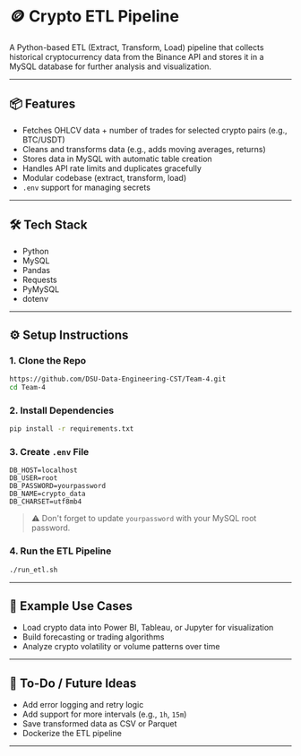 # 🪙 Crypto ETL Pipeline

A Python-based ETL (Extract, Transform, Load) pipeline that collects historical cryptocurrency data from the Binance API and stores it in a MySQL database for further analysis and visualization.

---

## 📦 Features

- Fetches OHLCV data + number of trades for selected crypto pairs (e.g., BTC/USDT)
- Cleans and transforms data (e.g., adds moving averages, returns)
- Stores data in MySQL with automatic table creation
- Handles API rate limits and duplicates gracefully
- Modular codebase (extract, transform, load)
- `.env` support for managing secrets

---

## 🛠 Tech Stack

- Python
- MySQL
- Pandas
- Requests
- PyMySQL
- dotenv

---

## ⚙️ Setup Instructions

### 1. Clone the Repo

```bash
https://github.com/DSU-Data-Engineering-CST/Team-4.git
cd Team-4
```

### 2. Install Dependencies

```bash
pip install -r requirements.txt
```

### 3. Create `.env` File

```env
DB_HOST=localhost
DB_USER=root
DB_PASSWORD=yourpassword
DB_NAME=crypto_data
DB_CHARSET=utf8mb4
```

> ⚠️ Don't forget to update `yourpassword` with your MySQL root password.

### 4. Run the ETL Pipeline

```bash
./run_etl.sh
```

---

## 🧪 Example Use Cases

- Load crypto data into Power BI, Tableau, or Jupyter for visualization
- Build forecasting or trading algorithms
- Analyze crypto volatility or volume patterns over time

---

## 📌 To-Do / Future Ideas

- Add error logging and retry logic
- Add support for more intervals (e.g., `1h`, `15m`)
- Save transformed data as CSV or Parquet
- Dockerize the ETL pipeline

---


